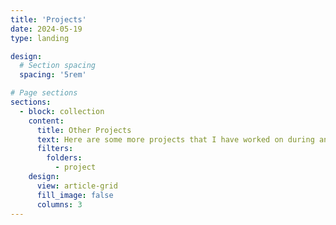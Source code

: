 ```yaml
---
title: 'Projects'
date: 2024-05-19
type: landing

design:
  # Section spacing
  spacing: '5rem'

# Page sections
sections:
  - block: collection
    content:
      title: Other Projects
      text: Here are some more projects that I have worked on during and my studies.
      filters:
        folders:
          - project
    design:
      view: article-grid
      fill_image: false
      columns: 3
---
```

